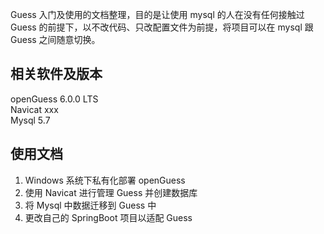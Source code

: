 
Guess 入门及使用的文档整理，目的是让使用 mysql 的人在没有任何接触过 Guess 的前提下，以不改代码、只改配置文件为前提，将项目可以在 mysql 跟 Guess 之间随意切换。

## 相关软件及版本
openGuess 6.0.0 LTS  
Navicat xxx  
Mysql 5.7  


## 使用文档
1. Windows 系统下私有化部署 openGuess
2. 使用 Navicat 进行管理 Guess 并创建数据库
3. 将 Mysql 中数据迁移到 Guess 中
4. 更改自己的 SpringBoot 项目以适配 Guess


